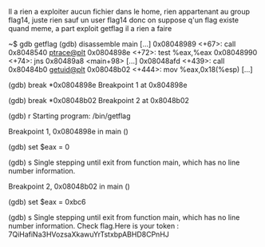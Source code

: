 Il a rien a exploiter aucun fichier dans le home, rien appartenant au group flag14, juste rien sauf un user flag14 donc on suppose q'un flag existe quand meme, a part exploit getflag il a rien a faire

~$ gdb getflag
(gdb) disassemble main
[...]
   0x08048989 <+67>:	call   0x8048540 <ptrace@plt>
   0x0804898e <+72>:	test   %eax,%eax
   0x08048990 <+74>:	jns    0x80489a8 <main+98>
[...]
   0x08048afd <+439>:	call   0x80484b0 <getuid@plt>
   0x08048b02 <+444>:	mov    %eax,0x18(%esp)
[...]

(gdb) break *0x0804898e
Breakpoint 1 at 0x804898e

(gdb) break *0x08048b02
Breakpoint 2 at 0x8048b02

(gdb) r
Starting program: /bin/getflag

Breakpoint 1, 0x0804898e in main ()

(gdb) set $eax = 0

(gdb) s
Single stepping until exit from function main,
which has no line number information.

Breakpoint 2, 0x08048b02 in main ()

(gdb) set $eax = 0xbc6

(gdb) s
Single stepping until exit from function main,
which has no line number information.
Check flag.Here is your token : 7QiHafiNa3HVozsaXkawuYrTstxbpABHD8CPnHJ

